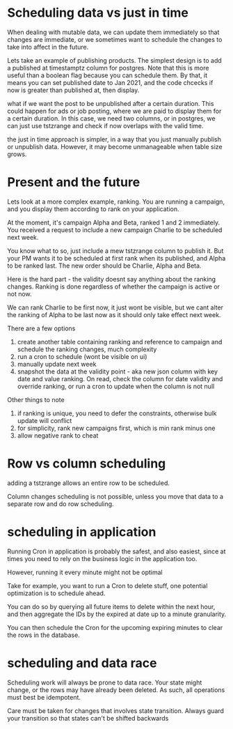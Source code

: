 # Scheduling data vs just in time

When dealing with mutable data, we can update them immediately so that changes are immediate, or we sometimes want to schedule the changes to take into affect in the future.


Lets take an example of publishing products. The simplest design is to add a published at timestamptz column for postgres. Note that this is more useful than a boolean flag because you can schedule them. By that, it means you can set published date to Jan 2021, and the code chcecks if now is greater than published at, then display.

what if we want the post to be unpublished after a certain duration. This could happen for ads or job posting, where we are paid to display them for a certain duration. In this case, we need two columns, or in postgres, we can just use tstzrange and check if now overlaps with the valid time.


the just in time approach is simpler, in a way that you just manually publish or unpublish data. However, it may become unmanageable when table size grows.


# Present and the future

Lets look at a more complex example, ranking. You are running a campaign, and you display them according to rank on your application. 

At the moment, it's campaign Alpha and Beta, ranked 1 and 2 immediately. You received a request to include a new campaign Charlie to be scheduled next week.

You know what to so, just include a mew tstzrange column to publish it. But your PM wants it to be scheduled at first rank when its published, and Alpha to be ranked last. The new order should be Charlie, Alpha and Beta.

Here is the hard part - the validity doesnt say anything about the ranking changes. Ranking is done regardless of whether the campaign is active or not now.

We can rank Charlie to be first now, it just wont be visible, but we cant alter the ranking of Alpha to be last now as it should only take effect next week.

There are a few options
1. create another table containing ranking and reference to campaign and schedule the ranking changes, much complexity
2. run a cron to schedule (wont be visible on ui)
3. manually update next week
4. snapshot the data at the validity point - aka new json column with key date and value ranking. On read, check the column for date validity and override ranking, or run a cron to update when the column is not null

Other things to note
1. if ranking is unique, you need to defer the constraints, otherwise bulk update will conflict
2. for simplicity, rank new campaigns first, which is min rank minus one
3. allow negative rank to cheat 


# Row vs column scheduling

adding a tstzrange allows an entire row to be scheduled.

Column changes scheduling is not possible, unless you move that data to a separate row and do row scheduling.

# scheduling in application

Running Cron in application is probably the safest, and also easiest, since at times you need to rely on the business logic in the application too.

However, running it every minute might not be optimal 


Take for example, you want to run a Cron to delete stuff, one potential optimization is to schedule ahead.

You can do so by querying all future items to delete within the next hour, and then aggregate the IDs by the expired at date up to a minute granularity.

You can then schedule the Cron for the upcoming expiring minutes to clear the rows in the database.


# scheduling and data race

Scheduling work will always be prone to data race. Your state might change, or the rows may have already been deleted. As such, all operations must best be idempotent.

Care must be taken for changes that involves state transition. Always guard your transition so that states can't be shifted backwards
